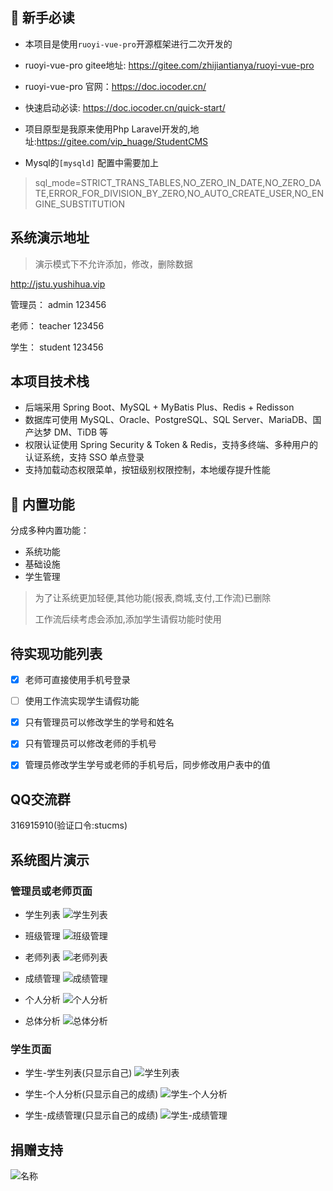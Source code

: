 ## 🐶 新手必读
* 本项目是使用`ruoyi-vue-pro`开源框架进行二次开发的

* ruoyi-vue-pro gitee地址: <https://gitee.com/zhijiantianya/ruoyi-vue-pro>

* ruoyi-vue-pro 官网：<https://doc.iocoder.cn/>

* 快速启动必读: <https://doc.iocoder.cn/quick-start/>

* 项目原型是我原来使用Php Laravel开发的,地址:<https://gitee.com/vip_huage/StudentCMS>

* Mysql的`[mysqld]` 配置中需要加上
>
> sql_mode=STRICT_TRANS_TABLES,NO_ZERO_IN_DATE,NO_ZERO_DATE,ERROR_FOR_DIVISION_BY_ZERO,NO_AUTO_CREATE_USER,NO_ENGINE_SUBSTITUTION

## 系统演示地址
> 演示模式下不允许添加，修改，删除数据
>
http://jstu.yushihua.vip

管理员： admin    123456

老师：  teacher   123456

学生：  student   123456

## 本项目技术栈
* 后端采用 Spring Boot、MySQL + MyBatis Plus、Redis + Redisson
* 数据库可使用 MySQL、Oracle、PostgreSQL、SQL Server、MariaDB、国产达梦 DM、TiDB 等
* 权限认证使用 Spring Security & Token & Redis，支持多终端、多种用户的认证系统，支持 SSO 单点登录
* 支持加载动态权限菜单，按钮级别权限控制，本地缓存提升性能

## 🐼 内置功能

分成多种内置功能：
* 系统功能
* 基础设施
* 学生管理

> 为了让系统更加轻便,其他功能(报表,商城,支付,工作流)已删除
> 
> 工作流后续考虑会添加,添加学生请假功能时使用

## 待实现功能列表
- [x] 老师可直接使用手机号登录
- [ ] 使用工作流实现学生请假功能
- [x] 只有管理员可以修改学生的学号和姓名
- [x] 只有管理员可以修改老师的手机号
- [x] 管理员修改学生学号或老师的手机号后，同步修改用户表中的值


## QQ交流群
316915910(验证口令:stucms)


## 系统图片演示
### 管理员或老师页面

- 学生列表
![学生列表](https://hua-imgs.oss-cn-hangzhou.aliyuncs.com/img/%E5%AD%A6%E7%94%9F%E5%88%97%E8%A1%A8.jpg)
  
- 班级管理
![班级管理](https://hua-imgs.oss-cn-hangzhou.aliyuncs.com/img/%E7%8F%AD%E7%BA%A7%E7%AE%A1%E7%90%86.jpg)
  
  
- 老师列表
![老师列表](https://hua-imgs.oss-cn-hangzhou.aliyuncs.com/img/%E8%80%81%E5%B8%88%E5%88%97%E8%A1%A8.jpg)
  

- 成绩管理
![成绩管理](https://hua-imgs.oss-cn-hangzhou.aliyuncs.com/img/%E6%88%90%E7%BB%A9%E7%AE%A1%E7%90%86.jpg)


- 个人分析
  ![个人分析](https://hua-imgs.oss-cn-hangzhou.aliyuncs.com/img/%E4%B8%AA%E4%BA%BA%E5%88%86%E6%9E%90.jpg)

  
- 总体分析
![总体分析](https://hua-imgs.oss-cn-hangzhou.aliyuncs.com/img/%E6%80%BB%E4%BD%93%E5%88%86%E6%9E%90.jpg)

### 学生页面
- 学生-学生列表(只显示自己)
  ![学生列表](https://hua-imgs.oss-cn-hangzhou.aliyuncs.com/img/%E5%AD%A6%E7%94%9F-%E5%AD%A6%E7%94%9F%E5%88%97%E8%A1%A8.jpg)
  
- 学生-个人分析(只显示自己的成绩)
  ![学生-个人分析](https://hua-imgs.oss-cn-hangzhou.aliyuncs.com/img/%E5%AD%A6%E7%94%9F-%E5%AD%A6%E7%94%9F%E5%88%97%E8%A1%A8.jpg)
  
- 学生-成绩管理(只显示自己的成绩)
  ![学生-成绩管理](https://hua-imgs.oss-cn-hangzhou.aliyuncs.com/img/%E5%AD%A6%E7%94%9F-%E6%88%90%E7%BB%A9%E7%AE%A1%E7%90%86.jpg)

## 捐赠支持
![名称](https://hua-imgs.oss-cn-hangzhou.aliyuncs.com/img/mm_facetoface.png)

